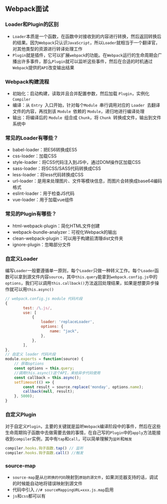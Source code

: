 ## Webpack面试

### Loader和Plugin的区别

- `Loader`本质是一个函数，在函数中对接收到的内容进行转换，然后返回转换后的结果。因为`Webpack`只认识`JavaScript`，所以`Loader`就相当于一个翻译官，对其他类型的资源进行转译处理工作
- `Plugin`就是插件，它可以扩展`webpack`的功能。在`Webpack`运行的生命周期会广播出许多事件，那么`Plugin`就可以监听这些事件，然后在合适的时机通过`Webpack`提供的`API`改变输出结果

### Webpack构建流程

- 初始化：启动构建，读取并且合并配置参数，然后加载 `Plugin`，实例化 `Compiler`
- 编译：从 `Entry `入口开始，针对每个`Module `串行调用对应的 `Loader `去翻译文件的内容，再找到该 `Module `依赖的 `Module`，递归地进行编译处理
- 输出：将编译后的 `Module `组合成 `Chunk`，将 `Chunk `转换成文件，输出到文件系统中

### 常见的Loader有哪些？

- babel-loader：把ES6转换成ES5
- css-loader：加载CSS
- style-loader：将CSS代码注入到JS中，通过DOM操作区加载CSS
- sass-loader：将SCSS/SASS代码转换成CSS
- less-loader：将less代码转换成CSS
- url-loader：是用来处理图片、文件等模块信息，而图片会转换成base64编码格式
- eslint-loader：用于检查JS代码
- vue-loader：用于加载vue组件

### 常见的Plugin有哪些？

- html-webpack-plugin：简化HTML文件创建
- webpack-bundle-analyzer：可视化Webpack的输出
- clean-webpack-plugin：可以用于构建前清理dist文件夹
- ignore-plugin：忽略部分文件

### 自定义Loader

编写`Loader`一般要遵循单一原则，每个`Loader`只做一种转义工作。每个`Loader`函数可以拿到源文件内容`source`，其中`this.query`能拿到`webpack.config.js`中的`options`，我们可以调用`this.callback()`方法返回处理结果，如果是想要异步操作就可以用`this.async()`

```javascript
// webpack.config.js module 代码片段
{
        test: /\.js/,
        use: [
            {
                loader: 'replaceLoader',
                options: {
                    name: "jack",
                },
            },
        ],
},
// 自定义 loader 代码片段
module.exports = function(source) {
	// 获取options
    const options = this.query;
    //调用this.async()这个API，来给异步代码使用
    const callback = this.async();
    setTimeout(() => {
        const result = source.replace('monday', options.name);
        callback(null, result);
    }, 5000);
}
```

### 自定义Plugin

对于自定义`Plugin`，主要的关键就是监听`Webpack`编译阶段中的事件，然后在这些生命周期钩子函数中去做需要去做的事情，在自己写的`Plugin`中的`apply`方法能接收到`compiler`实例，其中有`tap`和`call`，可以简单理解为`监听`和`触发`

```javascript
compiler.hooks.钩子函数.tap() // 监听
compiler.hooks.钩子函数.call() //触发
```

### source-map

- `source-map`是从`已转换的代码`映射到`原始的源文件`，如果浏览器支持的话，调试的时候能自动地将错误映射到源文件
- 代码中引入 `//# sourceMappingURL=xxx.js.map`启用
- `js`和`css`都可以有

